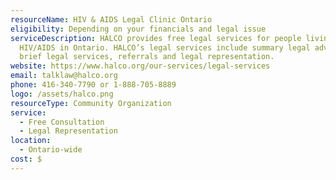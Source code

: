 ```yaml
---
resourceName: HIV & AIDS Legal Clinic Ontario
eligibility: Depending on your financials and legal issue
serviceDescription: HALCO provides free legal services for people living with
  HIV/AIDS in Ontario. HALCO’s legal services include summary legal advice,
  brief legal services, referrals and legal representation.
website: https://www.halco.org/our-services/legal-services
email: talklaw@halco.org
phone: 416-340-7790 or 1-888-705-8889
logo: /assets/halco.png
resourceType: Community Organization
service:
  - Free Consultation
  - Legal Representation
location:
  - Ontario-wide
cost: $
---
```

